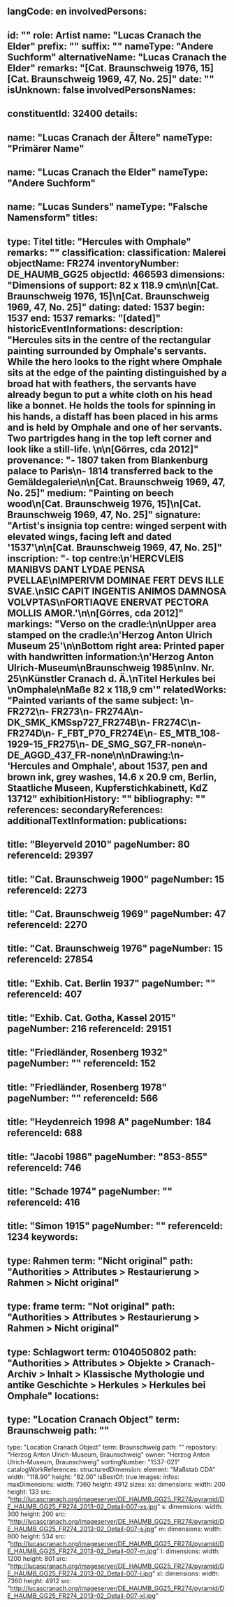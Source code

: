 langCode: en
involvedPersons: 
 - 
   id: ""
  role: Artist
  name: "Lucas Cranach the Elder"
  prefix: ""
  suffix: ""
  nameType: "Andere Suchform"
  alternativeName: "Lucas Cranach the Elder"
  remarks: "[Cat. Braunschweig 1976, 15] [Cat. Braunschweig 1969, 47, No. 25]"
  date: ""
  isUnknown: false
involvedPersonsNames: 
 - 
   constituentId: 32400
  details: 
   - 
   name: "Lucas Cranach der Ältere"
    nameType: "Primärer Name"
   - 
   name: "Lucas Cranach the Elder"
    nameType: "Andere Suchform"
   - 
   name: "Lucas Sunders"
    nameType: "Falsche Namensform"
titles: 
 - 
   type: Titel
  title: "Hercules with Omphale"
  remarks: ""
classification: 
 classification: Malerei
objectName: FR274
inventoryNumber: DE_HAUMB_GG25
objectId: 466593
dimensions: "Dimensions of support: 82 x 118.9 cm\n\n[Cat. Braunschweig 1976, 15]\n[Cat. Braunschweig 1969, 47, No. 25]"
dating: 
 dated: 1537
 begin: 1537
 end: 1537
 remarks: "[dated]"
 historicEventInformations: 
description: "Hercules sits in the centre of the rectangular painting surrounded by Omphale's servants. While the hero looks to the right where Omphale sits at the edge of the painting distinguished by a broad hat with feathers, the servants have already begun to put a white cloth on his head like a bonnet. He holds the tools for spinning in his hands, a distaff has been placed in his arms and is held by Omphale and one of her servants. Two partrigdes hang in the top left corner and look like a still-life. \n\n[Görres, cda 2012]"
provenance: "- 1807 taken from Blankenburg palace to Paris\n- 1814 transferred back to the Gemäldegalerie\n\n[Cat. Braunschweig 1969, 47, No. 25]"
medium: "Painting on beech wood\n[Cat. Braunschweig 1976, 15]\n[Cat. Braunschweig 1969, 47, No. 25]"
signature: "Artist's insignia top centre: winged serpent with elevated wings, facing left and dated '1537'\n\n[Cat. Braunschweig 1969, 47, No. 25]"
inscription: "- top centre:\n'HERCVLEIS MANIBVS DANT LYDAE PENSA PVELLAE\nIMPERIVM DOMINAE FERT DEVS ILLE SVAE.\nSIC CAPIT INGENTIS ANIMOS DAMNOSA VOLVPTAS\nFORTIAQVE ENERVAT PECTORA MOLLIS AMOR.'\n\n[Görres, cda 2012]"
markings: "Verso on the cradle:\n\nUpper area stamped on the cradle:\n'Herzog Anton Ulrich Museum 25'\n\nBottom right area: Printed paper with handwritten information:\n'Herzog Anton Ulrich-Museum\nBraunschweig 1985\nInv. Nr. 25\nKünstler Cranach d. Ä.\nTitel Herkules bei \nOmphale\nMaße 82 x 118,9 cm'"
relatedWorks: "Painted variants of the same subject: \n- FR272\n- FR273\n- FR274A\n- DK_SMK_KMSsp727_FR274B\n- FR274C\n- FR274D\n- F_FBT_P70_FR274E\n- ES_MTB_108-1929-15_FR275\n- DE_SMG_SG7_FR-none\n- DE_AGGD_437_FR-none\n\nDrawing:\n- 'Hercules and Omphale', about 1537, pen and brown ink, grey washes, 14.6 x 20.9 cm, Berlin, Staatliche Museen, Kupferstichkabinett, KdZ 13712"
exhibitionHistory: ""
bibliography: ""
references: 
secondaryReferences: 
additionalTextInformation: 
publications: 
 - 
   title: "Bleyerveld 2010"
  pageNumber: 80
  referenceId: 29397
 - 
   title: "Cat. Braunschweig 1900"
  pageNumber: 15
  referenceId: 2273
 - 
   title: "Cat. Braunschweig 1969"
  pageNumber: 47
  referenceId: 2270
 - 
   title: "Cat. Braunschweig 1976"
  pageNumber: 15
  referenceId: 27854
 - 
   title: "Exhib. Cat. Berlin 1937"
  pageNumber: ""
  referenceId: 407
 - 
   title: "Exhib. Cat. Gotha, Kassel 2015"
  pageNumber: 216
  referenceId: 29151
 - 
   title: "Friedländer, Rosenberg 1932"
  pageNumber: ""
  referenceId: 152
 - 
   title: "Friedländer, Rosenberg 1978"
  pageNumber: ""
  referenceId: 566
 - 
   title: "Heydenreich 1998 A"
  pageNumber: 184
  referenceId: 688
 - 
   title: "Jacobi 1986"
  pageNumber: "853-855"
  referenceId: 746
 - 
   title: "Schade 1974"
  pageNumber: ""
  referenceId: 416
 - 
   title: "Simon 1915"
  pageNumber: ""
  referenceId: 1234
keywords: 
 - 
   type: Rahmen
  term: "Nicht original"
  path: "Authorities > Attributes > Restaurierung > Rahmen > Nicht original"
 - 
   type: frame
  term: "Not original"
  path: "Authorities > Attributes > Restaurierung > Rahmen > Nicht original"
 - 
   type: Schlagwort
  term: 0104050802
  path: "Authorities > Attributes > Objekte > Cranach-Archiv > Inhalt > Klassische Mythologie und antike Geschichte > Herkules > Herkules bei Omphale"
locations: 
 - 
   type: "Location Cranach Object"
  term: Braunschweig
  path: ""
 - 
   type: "Location Cranach Object"
  term: Braunschweig
  path: ""
repository: "Herzog Anton Ulrich-Museum, Braunschweig"
owner: "Herzog Anton Ulrich-Museum, Braunschweig"
sortingNumber: "1537-021"
catalogWorkReferences: 
structuredDimension: 
 element: "Maßstab CDA"
 width: "118.90"
 height: "82.00"
isBestOf: true
images: 
 infos: 
  maxDimensions: 
   width: 7360
   height: 4912
 sizes: 
  xs: 
   dimensions: 
    width: 200
    height: 133
   src: "http://lucascranach.org/imageserver/DE_HAUMB_GG25_FR274/pyramid/DE_HAUMB_GG25_FR274_2013-02_Detail-007-xs.jpg"
  s: 
   dimensions: 
    width: 300
    height: 200
   src: "http://lucascranach.org/imageserver/DE_HAUMB_GG25_FR274/pyramid/DE_HAUMB_GG25_FR274_2013-02_Detail-007-s.jpg"
  m: 
   dimensions: 
    width: 800
    height: 534
   src: "http://lucascranach.org/imageserver/DE_HAUMB_GG25_FR274/pyramid/DE_HAUMB_GG25_FR274_2013-02_Detail-007-m.jpg"
  l: 
   dimensions: 
    width: 1200
    height: 801
   src: "http://lucascranach.org/imageserver/DE_HAUMB_GG25_FR274/pyramid/DE_HAUMB_GG25_FR274_2013-02_Detail-007-l.jpg"
  xl: 
   dimensions: 
    width: 7360
    height: 4912
   src: "http://lucascranach.org/imageserver/DE_HAUMB_GG25_FR274/pyramid/DE_HAUMB_GG25_FR274_2013-02_Detail-007-xl.jpg"